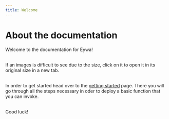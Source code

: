 ```yaml
---
title: Welcome
---
```


# About the documentation

Welcome to the documentation for Eywa!

&nbsp;  
If an images is difficult to see due to the size, click on it to open it in its original size in a new tab.

&nbsp;  
In order to get started head over to the [getting started](/docs/welcome/getting-started) page. There you will go through all the steps necessary in oder to deploy a basic function that you can invoke. 

&nbsp;  
Good luck!